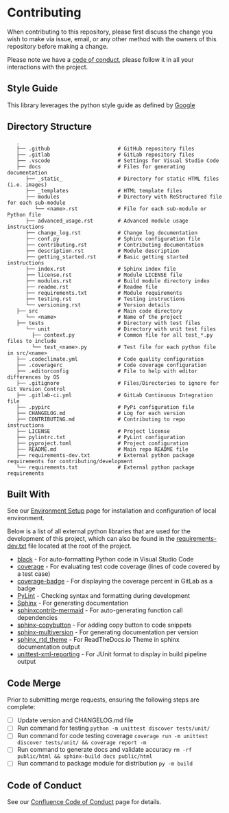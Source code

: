 # Contributing
When contributing to this repository, please first discuss the change you wish to make via issue, email, or any other method with the owners of this repository before making a change. 

Please note we have a [code of conduct](https://elevaso.atlassian.net/wiki/x/AQAf), please follow it in all your interactions with the project.

## Style Guide
This library leverages the python style guide as defined by [Google](https://github.com/google/styleguide/blob/gh-pages/pyguide.md)

## Directory Structure
```
   .
   ├── .github                      # GitHub repository files
   ├── .gitlab                      # GitLab repository files
   ├── .vscode                      # Settings for Visual Studio Code
   ├── docs                         # Files for generating documentation
      ├── _static_                  # Directory for static HTML files (i.e. images)
      ├── _templates                # HTML template files
      ├── modules                   # Directory with ReStructured file for each sub-module
         └── <name>.rst             # File for each sub-module or Python file
      ├── advanced_usage.rst        # Advanced module usage instructions
      ├── change_log.rst            # Change log documentation
      ├── conf.py                   # Sphinx configuration file
      ├── contributing.rst          # Contributing documentation
      ├── description.rst           # Module description
      ├── getting_started.rst       # Basic getting started instructions
      ├── index.rst                 # Sphinx index file
      ├── license.rst               # Module LICENSE file
      ├── modules.rst               # Build module directory index
      ├── readme.rst                # Readme file
      ├── requirements.txt          # Module requirements
      ├── testing.rst               # Testing instructions
      └── versioning.rst            # Version details
   ├── src                          # Main code directory
      └── <name>                    # Name of the project
   ├── tests                        # Directory with test files
      └── unit                      # Directory with unit test files
        ├── context.py              # Common file for all test_*.py files to include
        └── test_<name>.py          # Test file for each python file in src/<name>
   ├── .codeclimate.yml             # Code quality configuration
   ├── .coveragerc                  # Code coverage configuration
   ├── .editorconfig                # File to help with editor differences by OS
   ├── .gitignore                   # Files/Directories to ignore for Git Version Control
   ├── .gitlab-ci.yml               # GitLab Continuous Integration file
   ├── .pypirc                      # PyPi configuration file
   ├── CHANGELOG.md                 # Log for each version
   ├── CONTRIBUTING.md              # Contributing to repo instructions
   ├── LICENSE                      # Project license
   ├── pylintrc.txt                 # PyLint configuration
   ├── pyproject.toml               # Project configuration
   ├── README.md                    # Main repo README file
   ├── requirements-dev.txt         # External python package requirements for contributing/development
   └── requirements.txt             # External python package requirements
```

## Built With
See our [Environment Setup](https://elevaso.atlassian.net/wiki/x/84AR) page for installation and configuration of local environment.

Below is a list of all external python libraries that are used for the development of this project, which can also be found in the [requirements-dev.txt](requirements-dev.txt) file located at the root of the project.

* [black](https://pypi.org/project/black/) - For auto-formatting Python code in Visual Studio Code
* [coverage](https://coverage.readthedocs.io/en/coverage-5.4/) - For evaluating test code coverage (lines of code covered by a test case)
* [coverage-badge](https://github.com/dbrgn/coverage-badge) - For displaying the coverage percent in GitLab as a badge
* [PyLint](https://pypi.org/project/pylint/) - Checking syntax and formatting during development
* [Sphinx](https://www.sphinx-doc.org/en/master/) - For generating documentation
* [sphinxcontrib-mermaid](https://github.com/mgaitan/sphinxcontrib-mermaid) - For auto-generating function call dependencies
* [sphinx-copybutton](https://sphinx-copybutton.readthedocs.io/en/latest/) - For adding copy button to code snippets
* [sphinx-multiversion](https://holzhaus.github.io/sphinx-multiversion/master/index.html) - For generating documentation per version
* [sphinx_rtd_theme](https://sphinx-rtd-theme.readthedocs.io/en/stable/) - For ReadTheDocs.io Theme in sphinx documentation output
* [unittest-xml-reporting](https://pypi.org/project/unittest-xml-reporting/) - For JUnit format to display in build pipeline output

## Code Merge
Prior to submitting merge requests, ensuring the following steps are complete:

- [ ] Update version and CHANGELOG.md file
- [ ] Run command for testing `python -m unittest discover tests/unit/`
- [ ] Run command for code testing coverage `coverage run -m unittest discover tests/unit/ && coverage report -m`
- [ ] Run command to generate docs and validate accuracy `rm -rf public/html && sphinx-build docs public/html`
- [ ] Run command to package module for distribution `py -m build`

## Code of Conduct
See our [Confluence Code of Conduct](https://elevaso.atlassian.net/wiki/x/AQAf) page for details.
